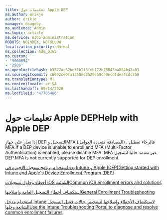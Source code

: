 ```yaml
---
title: تعليمات حول Apple DEP
ms.author: erikje
author: erikje
manager: dougeby
ms.audience: Admin
ms.topic: article
ms.service: o365-administration
ROBOTS: NOINDEX, NOFOLLOW
localization_priority: Normal
ms.collection: Adm_O365
ms.custom:
- "9000654"
- "2506"
ms.openlocfilehash: b3577ac32be31b213feb172b76843ba884b42a03
ms.sourcegitcommit: c6692ce0fa1358ec3529e59ca0ecdfdea4cdc759
ms.translationtype: MT
ms.contentlocale: ar-SA
ms.lasthandoff: 09/14/2020
ms.locfileid: "47705466"
---
```

# <a name="help-with-apple-dep"></a><span data-ttu-id="d7be0-102">تعليمات حول Apple DEP</span><span class="sxs-lookup"><span data-stu-id="d7be0-102">Help with Apple DEP</span></span>

<span data-ttu-id="d7be0-103">إذا تعذر علي جهاز DEP التسجيل وMFA (المصادقة متعددة العوامل) ، فالرجاء تعطيل MFA.</span><span class="sxs-lookup"><span data-stu-id="d7be0-103">If a DEP device is unable to enroll and MFA (Multi-Factor Authentication) is enabled, please disable MFA.</span></span> <span data-ttu-id="d7be0-104">MFA غير معتمد حاليا لتسجيل DEP.</span><span class="sxs-lookup"><span data-stu-id="d7be0-104">MFA is not currently supported for DEP enrollment.</span></span>

[<span data-ttu-id="d7be0-105">بدء استخدام برنامج تسجيل الاجهزه في Intune و Apple (DEP)</span><span class="sxs-lookup"><span data-stu-id="d7be0-105">Getting started with Intune and Apple's Device Enrollment Program (DEP)</span></span>](https://docs.microsoft.com/intune/enrollment/device-enrollment-program-enroll-ios)

[<span data-ttu-id="d7be0-106">أخطاء وحلول تسجيلات iOS الشائعة</span><span class="sxs-lookup"><span data-stu-id="d7be0-106">Common iOS enrollment errors and solutions</span></span>](https://docs.microsoft.com/intune/enrollment/troubleshoot-ios-enrollment-errors)

[<span data-ttu-id="d7be0-107">استكشاف أخطاء التسجيل العامة وإصلاحها</span><span class="sxs-lookup"><span data-stu-id="d7be0-107">General Enrollment Troubleshooting</span></span>](https://docs.microsoft.com/intune/enrollment/troubleshoot-device-enrollment-in-intune)

[<span data-ttu-id="d7be0-108">استخدام مدخل Intune لاستكشاف الأخطاء وإصلاحها لتشخيص حالات فشل التسجيل الشائعة وحلها</span><span class="sxs-lookup"><span data-stu-id="d7be0-108">Use the Intune Troubleshooting Portal to diagnose and resolve common enrollment failures</span></span>](https://docs.microsoft.com/intune/fundamentals/help-desk-operators)


